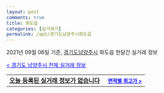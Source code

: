 ```yaml
---
layout: post
comments: true
title: 화도읍
categories: [실거래가]
permalink: /apt/경기도남양주시화도읍
---
```


2021년 09월 06일 기준, <a href="/apt/경기도남양주시">경기도남양주시</a> 화도읍 한달간 실거래 정보

<a style="color: blue;" href="/apt/경기도남양주시">< 경기도 남양주시 전체 실거래 정보</a>
<!---- start ---->
<table>
  <tr>
    <td colspan="4" style="font-weight: bold;"><a href="/apt/경기도남양주시화도읍{name_without_space}">오늘 등록된 실거래 정보가 없습니다</a> &nbsp;&nbsp;&nbsp; <a style="color: blue; font-size: smaller;" href="/apt/경기도남양주시화도읍{name_without_space}">면적별 최고가 ></a></td>
  </tr>
    
</table>
<!---- end ---->
    